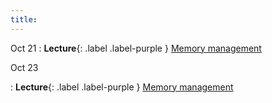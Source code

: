 ```yaml
---
title:
---
```


Oct 21
: **Lecture**{: .label .label-purple } [Memory management](#)

Oct 23

: **Lecture**{: .label .label-purple } [Memory management](#)


